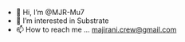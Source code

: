 - 👋 Hi, I’m @MJR-Mu7
- 👀 I’m interested in Substrate
- 📫 How to reach me ... majirani.crew@gmail.com

<!---
MJR-Mu7/MJR-Mu7 is a ✨ special ✨ repository because its `README.md` (this file) appears on your GitHub profile.
You can click the Preview link to take a look at your changes.
--->
